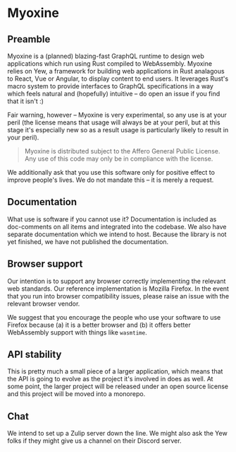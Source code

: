 # Myoxine

## Preamble

Myoxine is a (planned) blazing-fast GraphQL runtime to design web applications which run using Rust
compiled to WebAssembly. Myoxine relies on Yew, a framework for building web applications in Rust 
analagous to React, Vue or Angular, to display content to end users. It leverages Rust's macro 
system to provide interfaces to GraphQL specifications in a way which feels natural and (hopefully) 
intuitive – do open an issue if you find that it isn't :)

Fair warning, however – Myoxine is very experimental, so any use is at your peril (the license means
that usage will always be at your peril, but at this stage it's especially new so as a result usage
is particularly likely to result in your peril).

> Myoxine is distributed subject to the Affero General Public License. Any use of this code
> may only be in compliance with the license.

We additionally ask that you use this software only for positive effect to improve people's lives.
We do not mandate this – it is merely a request. 

## Documentation

What use is software if you cannot use it? Documentation is included as doc-comments on all items
and integrated into the codebase. We also have separate documentation which we intend to host.
Because the library is not yet finished, we have not published the documentation.

## Browser support

Our intention is to support any browser correctly implementing the relevant web standards. Our
reference implementation is Mozilla Firefox. In the event that you run into browser compatibility 
issues, please raise an issue with the relevant browser vendor. 

We suggest that you encourage the people who use your software to use Firefox because (a) it is a 
better browser and (b) it offers better WebAssembly support with things like `wasmtime`.

## API stability

This is pretty much a small piece of a larger application, which means that the API is going to
evolve as the project it's involved in does as well. At some point, the larger project will be
released under an open source license and this project will be moved into a monorepo.

## Chat

We intend to set up a Zulip server down the line. We might also ask the Yew folks if they might give
us a channel on their Discord server.
